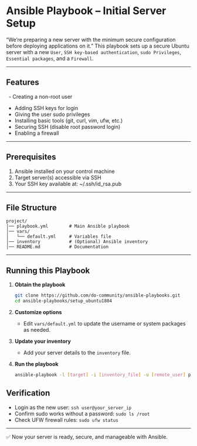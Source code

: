 # Ansible Playbook – Initial Server Setup

“We’re preparing a new server with the minimum secure configuration before deploying applications on it.”
This playbook sets up a secure Ubuntu server with a new `User`, `SSH key-based authentication`, `sudo Privileges`, `Essential packages`, and a `Firewall`.

---

## Features
`
`- Creating a non-root user
- Adding SSH keys for login
- Giving the user sudo privileges
- Installing basic tools (git, curl, vim, ufw, etc.)
- Securing SSH (disable root password login)
- Enabling a firewall`
`

---

## Prerequisites

1. Ansible installed on your control machine  
2. Target server(s) accessible via SSH  
3. Your SSH key available at: ~/.ssh/id_rsa.pub

---

## File Structure

```
project/
│── playbook.yml        # Main Ansible playbook
│── vars/
│   └── default.yml     # Variables file
│── inventory           # (Optional) Ansible inventory
│── README.md           # Documentation
```

---

## Running this Playbook

1. **Obtain the playbook**
   ```bash
   git clone https://github.com/do-community/ansible-playbooks.git
   cd ansible-playbooks/setup_ubuntu1804
   ```

2. **Customize options**
   - Edit `vars/default.yml` to update the username or system packages as needed.

3. **Update your inventory**
   - Add your server details to the `inventory` file.

4. **Run the playbook**
   ```bash
   ansible-playbook -l [target] -i [inventory_file] -u [remote_user] playbook.yml


## Verification

- Login as the new user: `ssh user@your_server_ip`
- Confirm sudo works without a password: `sudo ls /root`
- Check UFW firewall rules: `sudo ufw status`

---
✅ Now your server is ready, secure, and manageable with Ansible.



